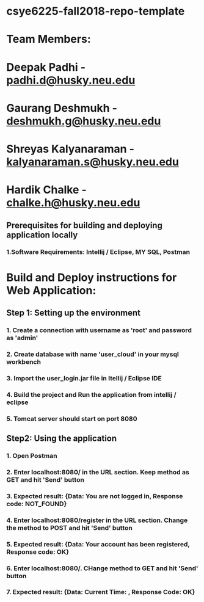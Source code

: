 # csye6225-fall2018-repo-template
# Team Members: 
# Deepak Padhi - padhi.d@husky.neu.edu
# Gaurang Deshmukh - deshmukh.g@husky.neu.edu
# Shreyas Kalyanaraman - kalyanaraman.s@husky.neu.edu
# Hardik Chalke - chalke.h@husky.neu.edu

## Prerequisites for building and deploying application locally

### 1.Software Requirements: Intellij / Eclipse, MY SQL, Postman

# Build and Deploy instructions for Web Application:


## Step 1: Setting up the environment
### 1. Create a connection with username as 'root' and password as 'admin' 
### 2. Create database with name 'user_cloud' in your mysql workbench 
### 3. Import the user_login.jar file in Itellij / Eclipse IDE
### 4. Build the project and Run the application from intellij / eclipse
### 5. Tomcat server should start on port 8080


## Step2: Using the application
### 1. Open Postman
### 2. Enter localhost:8080/ in the URL section. Keep method as GET and hit 'Send' button
### 3. Expected result: {Data: You are not logged in, Response code: NOT_FOUND}
### 4. Enter localhost:8080/register in the URL section. Change the method to POST and hit 'Send' button
### 5. Expected result: {Data: Your account has been registered, Response code: OK}
### 6. Enter localhost:8080/. CHange method to GET and hit 'Send' button
### 7. Expected result: {Data: Current Time: <current time will be displayed>, Response Code: OK}


